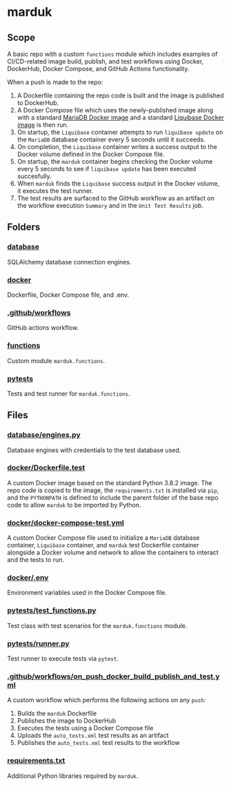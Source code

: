 # marduk

## Scope
A basic repo with a custom `functions` module which includes examples
of CI/CD-related image build, publish, and test workflows using Docker,
DockerHub, Docker Compose, and GitHub Actions functionality.

When a push is made to the repo:
1. A Dockerfile containing the repo code is built and the image is
published to DockerHub.
1. A Docker Compose file which uses the newly-published image along with
a standard [MariaDB Docker image](https://hub.docker.com/_/mariadb) and
a standard [Liquibase Docker image](https://hub.docker.com/r/liquibase/liquibase)
is then run.
1. On startup, the `Liquibase` container attempts to run `liquibase update`
on the `MariaDB` database container every 5 seconds until it succeeds.
1. On completion, the `Liquibase` container writes a success output
to the Docker volume defined in the Docker Compose file.
1. On startup, the `marduk` container begins checking the Docker
volume every 5 seconds to see if `liquibase update` has been executed
succesfully.
1. When `marduk` finds the `Liquibase` success output in the Docker
volume, it executes the test runner.
1. The test results are surfaced to the GitHub workflow as an artifact
on the workflow execution `Summary` and in the `Unit Test Results` job.


## Folders

### [database](database)
SQLAlchemy database connection engines.

### [docker](docker)
Dockerfile, Docker Compose file, and .env.

### [.github/workflows](.github/workflows)
GitHub actions workflow.

### [functions](functions)
Custom module `marduk.functions`.

### [pytests](pytests)
Tests and test runner for `marduk.functions`.


## Files

### [database/engines.py](database/engines.py)
Database engines with credentials to the test database used.

### [docker/Dockerfile.test](docker/Dockerfile.test)
A custom Docker image based on the standard Python 3.8.2 image. The repo
code is copied to the image, the `requirements.txt` is installed via
`pip`, and the `PYTHONPATH` is defined to include the parent folder of
the base repo code to allow `marduk` to be imported by Python.

### [docker/docker-compose-test.yml](docker/docker-compose-test.yml)
A custom Docker Compose file used to initialize a `MariaDB` database
container, `Liquibase` container,  and `marduk` test Dockerfile
container alongside a Docker volume and network to allow the containers
to interact and the tests to run.

### [docker/.env](docker/.env)
Environment variables used in the Docker Compose file.

### [pytests/test_functions.py](pytests/test_functions.py)
Test class with test scenarios for the `marduk.functions` module.

### [pytests/runner.py](pytests/runner.py)
Test runner to execute tests via `pytest`.

### [.github/workflows/on_push_docker_build_publish_and_test.yml](.github/workflows/on_push_docker_build_publish_and_test.yml)
A custom workflow which performs the following actions on any `push`:
1. Builds the `marduk` Dockerfile
1. Publishes the image to DockerHub
1. Executes the tests using a Docker Compose file
1. Uploads the `auto_tests.xml` test results as an artifact
1. Publishes the `auto_tests.xml` test results to the workflow

### [requirements.txt](requirements.txt)
Additional Python libraries required by `marduk`.
